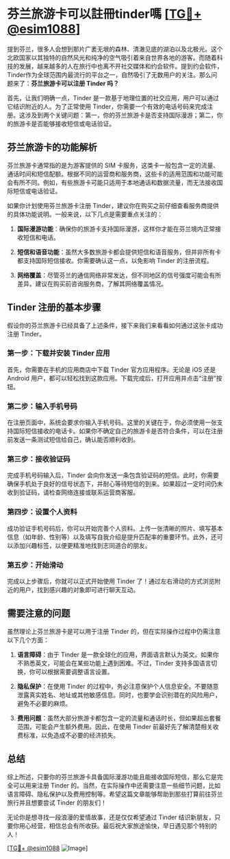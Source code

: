 # 芬兰旅游卡可以註冊tinder嗎 [[TG💪+ @esim1088](https://t.me/s/esim1088)]

提到芬兰，很多人会想到那片广袤无垠的森林、清澈见底的湖泊以及北极光。这个北欧国家以其独特的自然风光和纯净的空气吸引着来自世界各地的游客。而随着科技的发展，越来越多的人在旅行中也离不开社交媒体和约会软件。提到约会软件，Tinder作为全球范围内最流行的平台之一，自然吸引了无数用户的关注。那么问题来了：**芬兰旅游卡可以注册 Tinder 吗？**

首先，让我们明确一点，Tinder 是一款基于地理位置的社交应用，用户可以通过它结识附近的人。为了正常使用 Tinder，你需要一个有效的电话号码来完成注册。这涉及到两个关键问题：第一，你的芬兰旅游卡是否支持国际漫游；第二，你的旅游卡是否能够接收短信或电话验证。

## 芬兰旅游卡的功能解析

芬兰旅游卡通常指的是为游客提供的 SIM 卡服务，这类卡一般包含一定的流量、通话时间和短信配额。根据不同的运营商和服务商，这些卡的适用范围和功能可能会有所不同。例如，有些旅游卡可能只适用于本地通话和数据流量，而无法接收国际短信或电话验证。

如果你计划使用芬兰旅游卡注册 Tinder，建议你在购买之前仔细查看服务商提供的具体功能说明。一般来说，以下几点是需要重点关注的：

1. **国际漫游功能**：确保你的旅游卡支持国际漫游，这样你才能在芬兰境内正常接收短信和电话。
   
2. **短信和语音功能**：虽然大多数旅游卡都会提供短信和语音服务，但并非所有卡都支持国际短信接收。你需要确认这一点，以免影响 Tinder 的注册流程。

3. **网络覆盖**：尽管芬兰的通信网络非常发达，但不同地区的信号强度可能会有所差异。建议在购买前咨询服务商，了解其网络覆盖情况。

## Tinder 注册的基本步骤

假设你的芬兰旅游卡已经具备了上述条件，接下来我们来看看如何通过这张卡成功注册 Tinder。

### 第一步：下载并安装 Tinder 应用

首先，你需要在手机的应用商店中下载 Tinder 官方应用程序。无论是 iOS 还是 Android 用户，都可以轻松找到这款应用。下载完成后，打开应用并点击“注册”按钮。

### 第二步：输入手机号码

在注册页面中，系统会要求你输入手机号码。这里的关键在于，你必须使用一张支持国际短信接收的电话卡。如果你不确定自己的旅游卡是否符合条件，可以在注册前发送一条测试短信给自己，确认能否顺利收到。

### 第三步：接收验证码

完成手机号码输入后，Tinder 会向你发送一条包含验证码的短信。此时，你需要确保手机处于良好的信号状态下，并耐心等待短信的到来。如果超过一定时间仍未收到验证码，请检查网络连接或联系运营商客服。

### 第四步：设置个人资料

成功验证手机号码后，你可以开始完善个人资料。上传一张清晰的照片、填写基本信息（如年龄、性别等）以及填写自我介绍是提升匹配率的重要环节。此外，还可以添加兴趣标签，以便更精准地找到志同道合的朋友。

### 第五步：开始滑动

完成以上步骤后，你就可以正式开始使用 Tinder 了！通过左右滑动的方式浏览附近的用户，找到感兴趣的对象即可进行聊天互动。

## 需要注意的问题

虽然理论上芬兰旅游卡是可以用于注册 Tinder 的，但在实际操作过程中仍需注意以下几个方面：

1. **语言障碍**：由于 Tinder 是一款全球化的应用，界面语言默认为英文。如果你不熟悉英文，可能会在某些功能上遇到困难。不过，Tinder 支持多国语言切换，你可以根据需要调整语言设置。

2. **隐私保护**：在使用 Tinder 的过程中，务必注意保护个人信息安全。不要随意泄露真实姓名、地址或其他敏感信息。同时，也要学会识别潜在的风险用户，避免不必要的麻烦。

3. **费用问题**：虽然大部分旅游卡都包含一定的流量和通话时长，但如果超出套餐范围，可能会产生额外费用。因此，在使用 Tinder 前最好先了解清楚相关收费标准，以免造成不必要的经济损失。

## 总结

综上所述，只要你的芬兰旅游卡具备国际漫游功能且能接收国际短信，那么它是完全可以用来注册 Tinder 的。当然，在实际操作中还需要注意一些细节问题，比如语言障碍、隐私保护以及费用控制等。希望这篇文章能够帮助到那些打算前往芬兰旅行并且想要尝试 Tinder 的朋友们！

无论你是想寻找一段浪漫的爱情故事，还是仅仅希望通过 Tinder 结识新朋友，只要你用心经营，相信总会有所收获。最后祝大家旅途愉快，早日遇见那个特别的人！

[[TG💪+ @esim1088](https://t.me/s/esim1088) ![Image](https://i.postimg.cc/4NQfJmqS/Snipaste-2025-05-13-00-14-12.png)]